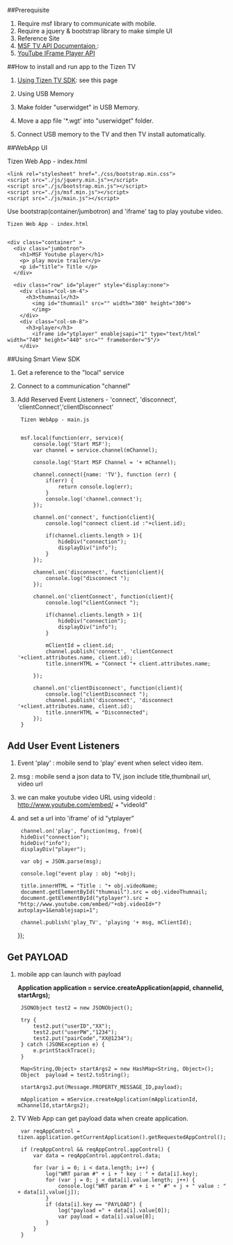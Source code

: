 ##Prerequisite
1. Require msf library to communicate with mobile.
2. Require a  jquery & bootstrap library to make simple UI
3. Reference Site
 1. [MSF TV API Documentaion ](http://www.samsungdforum.com/TizenGuide/tizen3751/index.html): 
 2. [YouTube IFrame Player API](https://developers.google.com/youtube/player_parameters)

 

 

##How to install and run app to the Tizen TV
1. [Using Tizen TV SDK](http://www.samsungdforum.com/TizenGuide/tizen3511/index.html):  see this page

 
2. Using USB Memory
 1. Make folder "userwidget" in USB Memory.
 2. Move a app file '*.wgt' into "userwidget" folder.
 3. Connect USB memory to the TV and then TV install automatically.


 

##WebApp UI

Tizen Web App - index.html

	<link rel="stylesheet" href="./css/bootstrap.min.css">
	<script src="./js/jquery.min.js"></script>
	<script src="./js/bootstrap.min.js"></script>
	<script src="./js/msf.min.js"></script>
	<script src="./js/main.js"></script>
 
Use bootstrap(container/jumbotron) and 'iframe' tag to play youtube video.

	Tizen Web App - index.html
	
	 
	<div class="container" >
	  <div class="jumbotron">
	    <h1>MSF Youtube player</h1>
	    <p> play movie trailer</p>
	    <p id="title"> Title </p>
	  </div>
	
	  <div class="row" id="player" style="display:none">
	    <div class="col-sm-4">
	      <h3>thumnail</h3>
			<img id="thumnail" src="" width="380" height="300">
			</img>
	    </div>
	    <div class="col-sm-8">
	      <h3>player</h3>
			<iframe id="ytplayer" enablejsapi="1" type="text/html" width="740" height="440" src="" frameborder="5"/>
	    </div>


##Using Smart View SDK
 
1. Get a reference to the "local" service
2. Connect to a communication "channel"
3. Add Reserved Event Listeners - 'connect', 'disconnect', 'clientConnect','clientDisconnect'


		Tizen WebApp - main.js


		msf.local(function(err, service){
		    console.log('Start MSF');
		    var channel = service.channel(mChannel);
		    
		    console.log('Start MSF Channel = '+ mChannel);
		    
		    channel.connect({name: 'TV'}, function (err) {
		        if(err) {
		        	return console.log(err);
		        }
		        console.log('channel.connect');
		    });
		
		    channel.on('connect', function(client){
		    	console.log("connect client.id :"+client.id);
	
		    	if(channel.clients.length > 1){
					hideDiv("connection");
					displayDiv("info");
		    	}
		    });
		    
		    channel.on('disconnect', function(client){
		    	console.log("disconnect ");
		    });
		    
		    channel.on('clientConnect', function(client){
		    	console.log("clientConnect ");
	
		    	if(channel.clients.length > 1){
					hideDiv("connection");
					displayDiv("info");
		    	}
		    	
		    	mClientId = client.id;
		        channel.publish('connect', 'clientConnect '+client.attributes.name, client.id);
	            title.innerHTML = "Connect "+ client.attributes.name;
	
		    });
	        
		    channel.on('clientDisconnect', function(client){
		    	console.log("clientDisconnect ");
		    	channel.publish('disconnect', 'disconnect '+client.attributes.name, client.id);
	            title.innerHTML = "Disconnected";
	        });
		}
 
 
## Add User Event Listeners

1. Event  'play' : mobile send to 'play' event when select video item.
2. msg : mobile send a json data to TV, json include title,thumbnail url, video url 
3. we can make youtube video URL using videoId :  http://www.youtube.com/embed/ + "videoId"
4. and set a url into 'iframe' of id "ytplayer"

		channel.on('play', function(msg, from){
		hideDiv("connection");
		hideDiv("info");
		displayDiv("player");
		
		var obj = JSON.parse(msg);
		
	    console.log("event play : obj "+obj);
	
	    title.innerHTML = "Title : "+ obj.videoName;
	    document.getElementById("thumnail").src = obj.videoThumnail;
	    document.getElementById("ytplayer").src = "http://www.youtube.com/embed/"+obj.videoId+"?autoplay=1&enablejsapi=1";     	        
	    
	    channel.publish('play_TV', 'playing '+ msg, mClientId);
	});
 
 
## Get PAYLOAD
1. mobile app can launch with payload

	**Application application = service.createApplication(appid, channelid, startArgs);**


		JSONObject test2 = new JSONObject();
	
		try {
		    test2.put("userID","XX");
		    test2.put("userPW","1234");
		    test2.put("pairCode","XX@1234");
		} catch (JSONException e) {
		    e.printStackTrace();
		}
		
		Map<String,Object> startArgs2 = new HashMap<String, Object>();
		Object  payload = test2.toString();
		
		startArgs2.put(Message.PROPERTY_MESSAGE_ID,payload);
		
		mApplication = mService.createApplication(mApplicationId, mChannelId,startArgs2);


2. TV Web App can get payload data when create application.

    	var reqAppControl = tizen.application.getCurrentApplication().getRequestedAppControl();

		if (reqAppControl && reqAppControl.appControl) {
		    var data = reqAppControl.appControl.data;
		    
		    for (var i = 0; i < data.length; i++) {
		    	log("WRT param #" + i + " key : " + data[i].key);
		        for (var j = 0; j < data[i].value.length; j++) {
		            console.log("WRT param #" + i + " #" + j + " value : " + data[i].value[j]);
		        }
		        if (data[i].key == "PAYLOAD") {
		        	log("payload =" + data[i].value[0]);
		        	var payload = data[i].value[0];
		        }
		    }
		}
